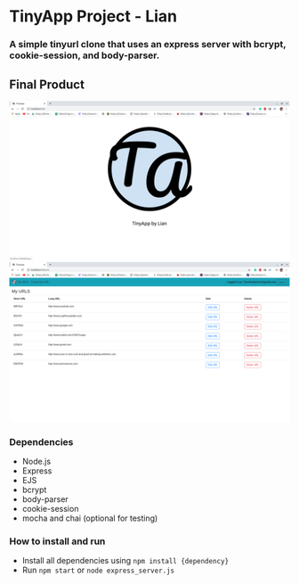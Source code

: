 # TinyApp Project - Lian

### A simple tinyurl clone that uses an express server with bcrypt, cookie-session, and body-parser.

## Final Product

!["Screenshot of splash page"](https://github.com/Rainskyriver/tinyapp/blob/master/public/splash-page.png?raw=true)
!["Screenshot of URLs page"](https://github.com/Rainskyriver/tinyapp/blob/92bc9473c70cc5bd86bd1a1058b6ff035ed7bc2e/public/urls-index.png?raw=true)

### Dependencies

- Node.js
- Express
- EJS
- bcrypt
- body-parser
- cookie-session
- mocha and chai (optional for testing)

### How to install and run

- Install all dependencies using `npm install {dependency}`
- Run `npm start` or `node express_server.js`
